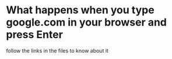 <h1>What happens when you type <a hfre="google.com">google.com</a> in your browser and press Enter</h1>
<p>follow the links in the files to know about it </p>
